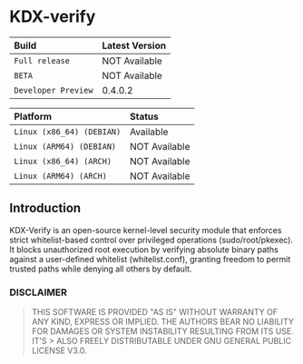 # KDX-verify

| Build                 | Latest Version         |
| :-------------------- | :--------------------- |
| `Full release`        |          NOT Available |
| `BETA`                |          NOT Available |
| `Developer Preview`   |          0.4.0.2       | 

| Platform                    | Status                 |
| :-------------------------- | :--------------------- |
| `Linux (x86_64) (DEBIAN)`   |              Available |
| `Linux (ARM64) (DEBIAN)`    |          NOT Available |
| `Linux (x86_64) (ARCH)`     |          NOT Available |
| `Linux (ARM64) (ARCH)`      |          NOT Available | 

## Introduction

KDX-Verify is an open-source kernel-level security module that enforces strict whitelist-based control over privileged operations (sudo/root/pkexec). It blocks unauthorized root execution by verifying absolute binary paths against a user-defined whitelist (whitelist.conf), granting freedom to permit trusted paths while denying all others by default.

### DISCLAIMER

> THIS SOFTWARE IS PROVIDED "AS IS" WITHOUT WARRANTY OF ANY KIND, EXPRESS OR IMPLIED. THE AUTHORS BEAR NO LIABILITY FOR DAMAGES OR SYSTEM INSTABILITY RESULTING FROM ITS USE. IT'S > ALSO FREELY DISTRIBUTABLE UNDER GNU GENERAL PUBLIC LICENSE V3.0.
